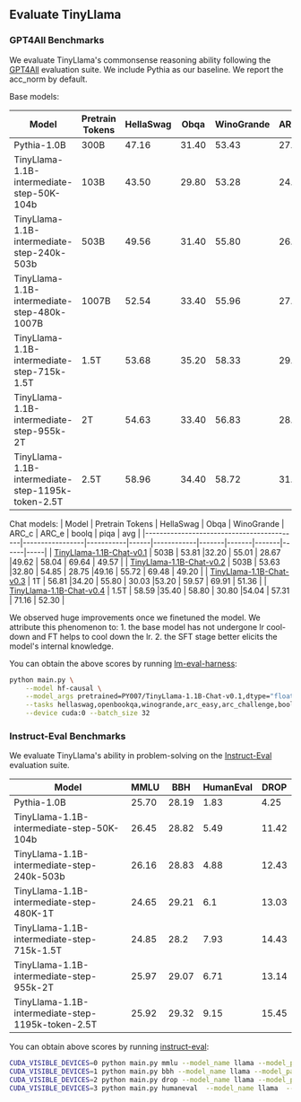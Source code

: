 ## Evaluate TinyLlama

### GPT4All Benchmarks

We evaluate TinyLlama's commonsense reasoning ability following the [GPT4All](https://gpt4all.io/index.html) evaluation suite. We include Pythia as our baseline. We report the acc_norm by default. 

Base models:

| Model                                     | Pretrain Tokens | HellaSwag | Obqa | WinoGrande | ARC_c | ARC_e | boolq | piqa | avg |
|-------------------------------------------|-----------------|-----------|------|------------|-------|-------|-------|------|-----|
| Pythia-1.0B                               |        300B     | 47.16     | 31.40| 53.43      | 27.05 | 48.99 | 60.83 | 69.21 | 48.30 |
| TinyLlama-1.1B-intermediate-step-50K-104b |        103B     | 43.50     | 29.80| 53.28      | 24.32 | 44.91 | 59.66 | 67.30 | 46.11|
| TinyLlama-1.1B-intermediate-step-240k-503b|        503B     | 49.56     |31.40 |55.80       |26.54  |48.32  |56.91  |69.42  | 48.28 |
| TinyLlama-1.1B-intermediate-step-480k-1007B |     1007B     | 52.54     | 33.40 | 55.96      | 27.82 | 52.36 | 59.54 | 69.91 | 50.22 |
| TinyLlama-1.1B-intermediate-step-715k-1.5T |     1.5T     | 53.68     | 35.20 | 58.33      | 29.18 | 51.89 | 59.08 | 71.65 | 51.29 |
| TinyLlama-1.1B-intermediate-step-955k-2T |     2T     | 54.63     | 33.40 | 56.83      | 28.07 | 54.67 | 63.21 | 70.67 | 51.64 |
| TinyLlama-1.1B-intermediate-step-1195k-token-2.5T  |     2.5T     | 58.96     | 34.40 | 58.72      | 31.91 | 56.78 | 63.21 | 73.07 | 53.86|


Chat models:
| Model                                     | Pretrain Tokens | HellaSwag | Obqa | WinoGrande | ARC_c | ARC_e | boolq | piqa | avg |
|-------------------------------------------|-----------------|-----------|------|------------|-------|-------|-------|------|-----|
| [TinyLlama-1.1B-Chat-v0.1](https://huggingface.co/PY007/TinyLlama-1.1B-Chat-v0.1)                 |   503B     | 53.81     |32.20 | 55.01  | 28.67 |49.62  | 58.04 | 69.64 | 49.57 |
| [TinyLlama-1.1B-Chat-v0.2](https://huggingface.co/PY007/TinyLlama-1.1B-Chat-v0.2)                 |   503B     | 53.63     |32.80 | 54.85  | 28.75 |49.16  | 55.72 | 69.48 | 49.20 |
| [TinyLlama-1.1B-Chat-v0.3](https://huggingface.co/PY007/TinyLlama-1.1B-Chat-v0.3)                 |   1T       | 56.81     |34.20 | 55.80  | 30.03 |53.20  | 59.57 | 69.91 | 51.36 |
| [TinyLlama-1.1B-Chat-v0.4](https://huggingface.co/TinyLlama/TinyLlama-1.1B-Chat-v0.4)             |   1.5T     | 58.59     |35.40 | 58.80  | 30.80 |54.04  | 57.31 | 71.16 | 52.30 |


We observed huge improvements once we finetuned the model. We attribute this phenomenon to: 1. the base model has not undergone lr cool-down and FT helps to cool down the lr. 2. the SFT stage better elicits the model's internal knowledge.

You can obtain the above scores by running [lm-eval-harness](https://github.com/EleutherAI/lm-evaluation-harness):
```bash
python main.py \
    --model hf-causal \
    --model_args pretrained=PY007/TinyLlama-1.1B-Chat-v0.1,dtype="float" \
    --tasks hellaswag,openbookqa,winogrande,arc_easy,arc_challenge,boolq,piqa\
    --device cuda:0 --batch_size 32
```



### Instruct-Eval Benchmarks
We evaluate TinyLlama's ability in problem-solving on the [Instruct-Eval](https://github.com/declare-lab/instruct-eval) evaluation suite. 


| Model                                             | MMLU  | BBH   | HumanEval | DROP  |
| ------------------------------------------------- | ----- | ----- | --------- | ----- |
| Pythia-1.0B                                       | 25.70 | 28.19 | 1.83      | 4.25  |
| TinyLlama-1.1B-intermediate-step-50K-104b         | 26.45 | 28.82 | 5.49      | 11.42 |
| TinyLlama-1.1B-intermediate-step-240k-503b        | 26.16 | 28.83 | 4.88      | 12.43 |
| TinyLlama-1.1B-intermediate-step-480K-1T          | 24.65 | 29.21 | 6.1       | 13.03 |
| TinyLlama-1.1B-intermediate-step-715k-1.5T        | 24.85 | 28.2  | 7.93      | 14.43 |
| TinyLlama-1.1B-intermediate-step-955k-2T          | 25.97 | 29.07 | 6.71      | 13.14 |
| TinyLlama-1.1B-intermediate-step-1195k-token-2.5T | 25.92 | 29.32 | 9.15      | 15.45 |

You can obtain above scores by running [instruct-eval](https://github.com/declare-lab/instruct-eval):
```bash
CUDA_VISIBLE_DEVICES=0 python main.py mmlu --model_name llama --model_path PY007/TinyLlama-1.1B-intermediate-step-480K-1T
CUDA_VISIBLE_DEVICES=1 python main.py bbh --model_name llama --model_path PY007/TinyLlama-1.1B-intermediate-step-480K-1T
CUDA_VISIBLE_DEVICES=2 python main.py drop --model_name llama --model_path PY007/TinyLlama-1.1B-intermediate-step-480K-1T
CUDA_VISIBLE_DEVICES=3 python main.py humaneval  --model_name llama  --n_sample 1 --model_path PY007/TinyLlama-1.1B-intermediate-step-480K-1T
